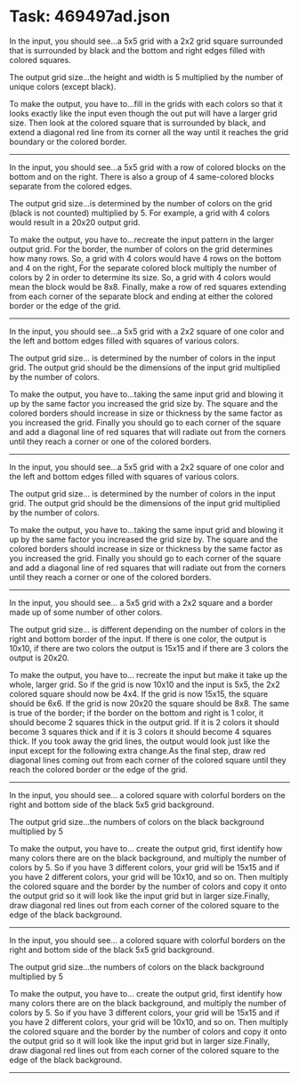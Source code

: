 # Task: 469497ad.json

In the input, you should see...a 5x5 grid with a 2x2 grid square surrounded that is surrounded by black and the bottom and right edges filled with colored squares.

The output grid size...the height and width is 5 multiplied by the number of unique colors (except black).

To make the output, you have to...fill in the grids with each colors so that it looks exactly like the input even though the out put will have a larger grid size. Then look at the colored square that is surrounded by black, and extend a diagonal red line from its corner all the way until it reaches the grid boundary or the colored border.

---

In the input, you should see...a 5x5 grid with a row of colored blocks on the bottom and on the right. There is also a group of 4 same-colored blocks separate from the colored edges.

The output grid size...is determined by the number of colors on the grid (black is not counted) multiplied by 5. For example, a grid with 4 colors would result in a 20x20 output grid.

To make the output, you have to...recreate the input pattern in the larger output grid. For the border, the number of colors on the grid determines how many rows. So, a grid with 4 colors would have 4 rows on the bottom and 4 on the right, For the separate colored block multiply the number of colors by 2 in order to determine its size. So, a grid with 4 colors would mean the block would be 8x8. Finally, make a row of red squares extending from each corner of the separate block and ending at either the colored border or the edge of the grid.

---

In the input, you should see...a 5x5 grid with a 2x2 square of one color and the left and bottom edges filled with squares of various colors.

The output grid size... is determined by the number of colors in the input grid. The output grid should be the dimensions of the input grid multiplied by the number of colors.

To make the output, you have to...taking the same input grid and blowing it up by the same factor you increased the grid size by. The square and the colored borders should increase in size or thickness by the same factor as you increased the grid. Finally you should go to each corner of the square and add a diagonal line of red squares that will radiate out from the corners until they reach a corner or one of the colored borders.

---

In the input, you should see...a 5x5 grid with a 2x2 square of one color and the left and bottom edges filled with squares of various colors.

The output grid size... is determined by the number of colors in the input grid. The output grid should be the dimensions of the input grid multiplied by the number of colors.

To make the output, you have to...taking the same input grid and blowing it up by the same factor you increased the grid size by. The square and the colored borders should increase in size or thickness by the same factor as you increased the grid. Finally you should go to each corner of the square and add a diagonal line of red squares that will radiate out from the corners until they reach a corner or one of the colored borders.

---

In the input, you should see... a 5x5 grid with a 2x2 square and a border made up of some number of other colors.

The output grid size... is different depending on the number of colors in the right and bottom border of the input. If there is one color, the output is 10x10, if there are two colors the output is 15x15 and if there are 3 colors the output is 20x20.

To make the output, you have to... recreate the input but make it take up the whole, larger grid. So if the grid is now 10x10 and the input is 5x5, the 2x2 colored square should now be 4x4. If the grid is now 15x15, the square should be 6x6. If the grid is now 20x20 the square should be 8x8. The same is true of the border; if the border on the bottom and right is 1 color, it should become 2 squares thick in the output grid. If it is 2 colors it should become 3 squares thick and if it is 3 colors it should become 4 squares thick. If you took away the grid lines, the output would look just like the input except for the following extra change.As the final step, draw red diagonal lines coming out from each corner of the colored square until they reach the colored border or the edge of the grid.

---

In the input, you should see... a colored square with colorful borders on the right and bottom side of the black 5x5 grid background.

The output grid size...the numbers of colors on the black background multiplied by 5

To make the output, you have to... create the output grid, first identify how many colors there are on the black background, and multiply the number of colors by 5. So if you have 3 different colors, your grid will be 15x15 and if you have 2 different colors, your grid will be 10x10, and so on. Then multiply the colored square and the border by the number of colors and copy it onto the output grid so it will look like the input grid but in larger size.Finally, draw diagonal red lines out from each corner of the colored square to the edge of the black background.

---

In the input, you should see... a colored square with colorful borders on the right and bottom side of the black 5x5 grid background.

The output grid size...the numbers of colors on the black background multiplied by 5

To make the output, you have to... create the output grid, first identify how many colors there are on the black background, and multiply the number of colors by 5. So if you have 3 different colors, your grid will be 15x15 and if you have 2 different colors, your grid will be 10x10, and so on. Then multiply the colored square and the border by the number of colors and copy it onto the output grid so it will look like the input grid but in larger size.Finally, draw diagonal red lines out from each corner of the colored square to the edge of the black background.

---

